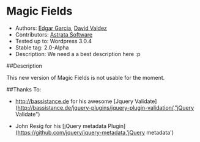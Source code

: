# Magic Fields

* Authors: [Edgar Garcia](http://hunk.com.mx "Hunk"), [David Valdez](http://gnuget.org "Gnuget")
* Contributors: [Astrata Software](http://astrata.mx) 
* Tested up to: Wordpress 3.0.4
* Stable tag: 2.0-Alpha
* Description: We need a a best description here :p

##Description

This new version of Magic Fields is not usable for the moment.

##Thanks To:
* http://bassistance.de  for his awesome [Jquery Validate](http://bassistance.de/jquery-plugins/jquery-plugin-validation/,"jQuery Validate")

* John Resig  for his [jQuery metadata Plugin](https://github.com/jquery/jquery-metadata,'jQuery metadata')
